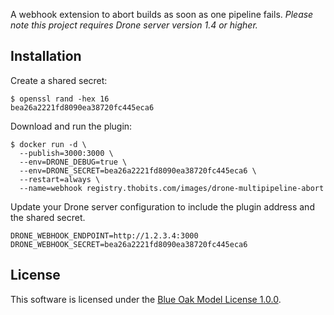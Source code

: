 A webhook extension to abort builds as soon as one pipeline fails. _Please note this project requires Drone server version 1.4 or higher._

## Installation

Create a shared secret:

```console
$ openssl rand -hex 16
bea26a2221fd8090ea38720fc445eca6
```

Download and run the plugin:

```console
$ docker run -d \
  --publish=3000:3000 \
  --env=DRONE_DEBUG=true \
  --env=DRONE_SECRET=bea26a2221fd8090ea38720fc445eca6 \
  --restart=always \
  --name=webhook registry.thobits.com/images/drone-multipipeline-abort
```

Update your Drone server configuration to include the plugin address and the shared secret.

```text
DRONE_WEBHOOK_ENDPOINT=http://1.2.3.4:3000
DRONE_WEBHOOK_SECRET=bea26a2221fd8090ea38720fc445eca6
```

## License

This software is licensed under the [Blue Oak Model License 1.0.0](https://spdx.org/licenses/BlueOak-1.0.0.html).
